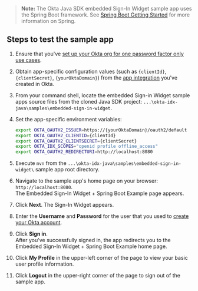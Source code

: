 > **Note:** The Okta Java SDK embedded Sign-In Widget sample app uses the Spring Boot framework. See [Spring Boot Getting Started](https://spring.io/guides/gs/spring-boot/) for more information on Spring.

## Steps to test the sample app

1. Ensure that you've [set up your Okta org for one password factor only use cases](/docs/guides/oie-embedded-common-org-setup/java/main/#set-up-your-okta-org-for-password-factor-only-use-cases).

1. Obtain app-specific configuration values (such as `{clientId}`, `{clientSecret}`, `{yourOktaDomain}`) from the [app integration](/docs/guides/oie-embedded-common-org-setup/java/main/#create-a-new-application) you've created in Okta.

1. From your command shell, locate the embedded Sign-in Widget sample apps source files from the cloned Java SDK project: `...\okta-idx-java\samples\embedded-sign-in-widget`.

1. Set the app-specific environment variables:

   ```bash
   export OKTA_OAUTH2_ISSUER=https://{yourOktaDomain}/oauth2/default
   export OKTA_OAUTH2_CLIENTID={clientId}
   export OKTA_OAUTH2_CLIENTSECRET={clientSecret}
   export OKTA_IDX_SCOPES="openid profile offline_access"
   export OKTA_OAUTH2_REDIRECTURI=http://localhost:8080
   ```

1. Execute `mvn` from the `...\okta-idx-java\samples\embedded-sign-in-widget\` sample app root directory.

1. Navigate to the sample app's home page on your browser: `http://localhost:8080`. <br>The Embedded Sign-In Widget + Spring Boot Example page appears.

1. Click **Next**. The Sign-In Widget appears.
1. Enter the **Username** and **Password** for the user that you used to [create your Okta account](/docs/guides/oie-embedded-common-org-setup/java/main/#create-your-okta-account).

1. Click **Sign in**. <br>After you've successfully signed in, the app redirects you to the Embedded Sign-In Widget + Spring Boot Example home page.

1. Click **My Profile** in the upper-left corner of the page to view your basic user profile information.

1. Click **Logout** in the upper-right corner of the page to sign out of the sample app.
